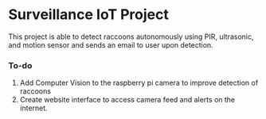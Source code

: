 # Surveillance IoT Project

This project is able to detect raccoons autonomously using PIR, ultrasonic, and motion sensor and sends an email to user upon detection.

### To-do
1. Add Computer Vision to the raspberry pi camera to improve detection of raccoons
2. Create website interface to access camera feed and alerts on the internet.
